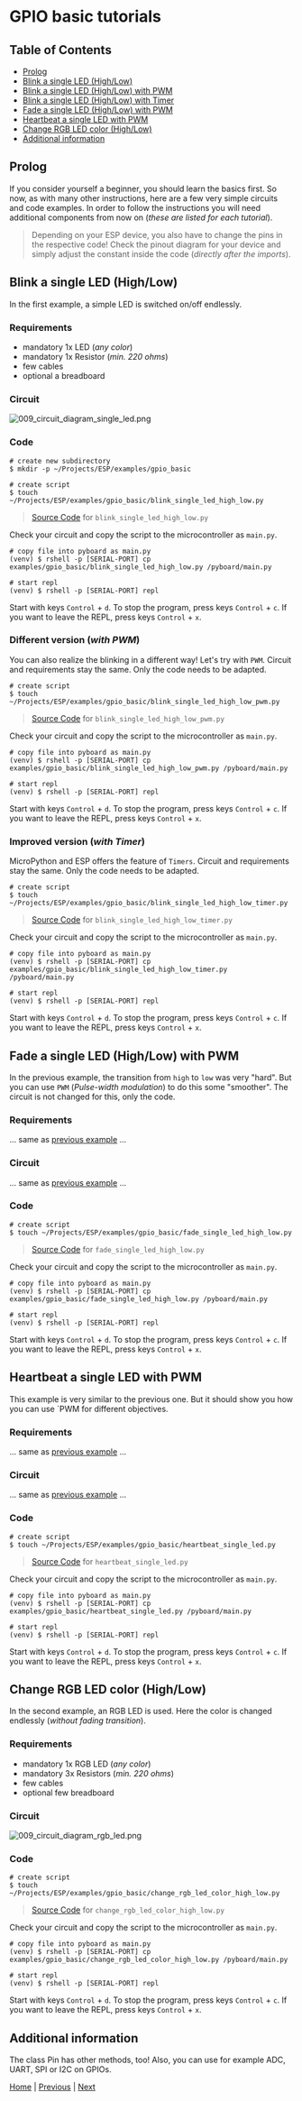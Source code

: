 # GPIO basic tutorials

## Table of Contents

- [Prolog](#prolog)
- [Blink a single LED (High/Low)](#blink-a-single-led-highlow)
- [Blink a single LED (High/Low) with PWM](#different-version-with-pwm)
- [Blink a single LED (High/Low) with Timer](#improved-version-with-timer)
- [Fade a single LED (High/Low) with PWM](#fade-a-single-led-highlow-with-pwm)
- [Heartbeat a single LED with PWM](#heartbeat-a-single-led-with-pwm)
- [Change RGB LED color (High/Low)](#change-rgb-led-color-highlow)
- [Additional information](#additional-information)

## Prolog

If you consider yourself a beginner, you should learn the basics first. So now, as with many other instructions, here are a few very simple circuits and code examples. In order to follow the instructions you will need additional components from now on (_these are listed for each tutorial_).

> Depending on your ESP device, you also have to change the pins in the respective code! Check the pinout diagram for your device and simply adjust the constant inside the code (_directly after the imports_).

## Blink a single LED (High/Low)

In the first example, a simple LED is switched on/off endlessly.

### Requirements

- mandatory 1x LED (_any color_)
- mandatory 1x Resistor (_min. 220 ohms_)
- few cables
- optional a breadboard

### Circuit

![009_circuit_diagram_single_led.png](../images/examples/009_circuit_diagram_single_led.png)

### Code

```shell
# create new subdirectory
$ mkdir -p ~/Projects/ESP/examples/gpio_basic

# create script
$ touch ~/Projects/ESP/examples/gpio_basic/blink_single_led_high_low.py
```

> [Source Code](../examples/gpio_basic/blink_single_led_high_low.py) for `blink_single_led_high_low.py`

Check your circuit and copy the script to the microcontroller as `main.py`.

```shell
# copy file into pyboard as main.py
(venv) $ rshell -p [SERIAL-PORT] cp examples/gpio_basic/blink_single_led_high_low.py /pyboard/main.py

# start repl
(venv) $ rshell -p [SERIAL-PORT] repl
```

Start with keys `Control` + `d`. To stop the program, press keys `Control` + `c`. If you want to leave the REPL, press keys `Control` + `x`.

### Different version (_with PWM_)

You can also realize the blinking in a different way! Let's try with `PWM`. Circuit and requirements stay the same. Only the code needs to be adapted.

```shell
# create script
$ touch ~/Projects/ESP/examples/gpio_basic/blink_single_led_high_low_pwm.py
```

> [Source Code](../examples/gpio_basic/blink_single_led_high_low_pwm.py) for `blink_single_led_high_low_pwm.py`

Check your circuit and copy the script to the microcontroller as `main.py`.

```shell
# copy file into pyboard as main.py
(venv) $ rshell -p [SERIAL-PORT] cp examples/gpio_basic/blink_single_led_high_low_pwm.py /pyboard/main.py

# start repl
(venv) $ rshell -p [SERIAL-PORT] repl
```

Start with keys `Control` + `d`. To stop the program, press keys `Control` + `c`. If you want to leave the REPL, press keys `Control` + `x`.

### Improved version (_with Timer_)

MicroPython and ESP offers the feature of `Timers`. Circuit and requirements stay the same. Only the code needs to be adapted.

```shell
# create script
$ touch ~/Projects/ESP/examples/gpio_basic/blink_single_led_high_low_timer.py
```

> [Source Code](../examples/gpio_basic/blink_single_led_high_low_timer.py) for `blink_single_led_high_low_timer.py`

Check your circuit and copy the script to the microcontroller as `main.py`.

```shell
# copy file into pyboard as main.py
(venv) $ rshell -p [SERIAL-PORT] cp examples/gpio_basic/blink_single_led_high_low_timer.py /pyboard/main.py

# start repl
(venv) $ rshell -p [SERIAL-PORT] repl
```

Start with keys `Control` + `d`. To stop the program, press keys `Control` + `c`. If you want to leave the REPL, press keys `Control` + `x`.

## Fade a single LED (High/Low) with PWM

In the previous example, the transition from `high` to `low` was very "hard". But you can use `PWM` (_Pulse-width modulation_) to do this some "smoother". The circuit is not changed for this, only the code.

### Requirements

... same as [previous example](#requirements) ...

### Circuit

... same as [previous example](#circuit) ...

### Code

```shell
# create script
$ touch ~/Projects/ESP/examples/gpio_basic/fade_single_led_high_low.py
```

> [Source Code](../examples/gpio_basic/fade_single_led_high_low.py) for `fade_single_led_high_low.py`

Check your circuit and copy the script to the microcontroller as `main.py`.

```shell
# copy file into pyboard as main.py
(venv) $ rshell -p [SERIAL-PORT] cp examples/gpio_basic/fade_single_led_high_low.py /pyboard/main.py

# start repl
(venv) $ rshell -p [SERIAL-PORT] repl
```

Start with keys `Control` + `d`. To stop the program, press keys `Control` + `c`. If you want to leave the REPL, press keys `Control` + `x`.

## Heartbeat a single LED with PWM

This example is very similar to the previous one. But it should show you how you can use `PWM for different objectives.

### Requirements

... same as [previous example](#requirements) ...

### Circuit

... same as [previous example](#circuit) ...

### Code

```shell
# create script
$ touch ~/Projects/ESP/examples/gpio_basic/heartbeat_single_led.py
```

> [Source Code](../examples/gpio_basic/heartbeat_single_led.py) for `heartbeat_single_led.py`

Check your circuit and copy the script to the microcontroller as `main.py`.

```shell
# copy file into pyboard as main.py
(venv) $ rshell -p [SERIAL-PORT] cp examples/gpio_basic/heartbeat_single_led.py /pyboard/main.py

# start repl
(venv) $ rshell -p [SERIAL-PORT] repl
```

Start with keys `Control` + `d`. To stop the program, press keys `Control` + `c`. If you want to leave the REPL, press keys `Control` + `x`.


## Change RGB LED color (High/Low)

In the second example, an RGB LED is used. Here the color is changed endlessly (_without fading transition_).

### Requirements

- mandatory 1x RGB LED (_any color_)
- mandatory 3x Resistors (_min. 220 ohms_)
- few cables
- optional few breadboard

### Circuit

![009_circuit_diagram_rgb_led.png](../images/examples/009_circuit_diagram_rgb_led.png)

### Code

```shell
# create script
$ touch ~/Projects/ESP/examples/gpio_basic/change_rgb_led_color_high_low.py
```

> [Source Code](../examples/gpio_basic/change_rgb_led_color_high_low.py) for `change_rgb_led_color_high_low.py`

Check your circuit and copy the script to the microcontroller as `main.py`.

```shell
# copy file into pyboard as main.py
(venv) $ rshell -p [SERIAL-PORT] cp examples/gpio_basic/change_rgb_led_color_high_low.py /pyboard/main.py

# start repl
(venv) $ rshell -p [SERIAL-PORT] repl
```

Start with keys `Control` + `d`. To stop the program, press keys `Control` + `c`. If you want to leave the REPL, press keys `Control` + `x`.

## Additional information

The class Pin has other methods, too! Also, you can use for example ADC, UART, SPI or I2C on GPIOs.

[Home](https://github.com/Lupin3000/ESP) | [Previous](./008_bluetooth_tutorials.md) | [Next](./010_sound_tutorials.md)

